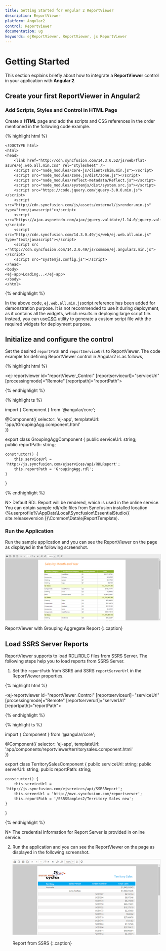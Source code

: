 ```yaml
---
title: Getting Started for Angular 2 ReportViewer
description: ReportViewer
platform: Angular2
control: ReportViewer
documentation: ug
keywords: ejReportViewer, ReportViewer, js ReportViewer
---
```


# Getting Started

This section explains briefly about how to integrate a **ReportViewer** control in your application with **Angular 2**.

## Create your first ReportViewer in Angular2

### Add Scripts, Styles and Control in HTML Page

Create a **HTML** page and add the scripts and CSS references in the order mentioned in the following code example.

{% highlight html %}

    <!DOCTYPE html>
    <html>
    <head> 
        <link href="http://cdn.syncfusion.com/14.3.0.52/js/web/flat-azure/ej.web.all.min.css" rel="stylesheet" />
        <script src="node_modules/core-js/client/shim.min.js"></script>
        <script src="node_modules/zone.js/dist/zone.js"></script>
        <script src="node_modules/reflect-metadata/Reflect.js"></script>
        <script src="node_modules/systemjs/dist/system.src.js"></script>
        <script src="https://code.jquery.com/jquery-3.0.0.min.js"></script>
        <script src="http://cdn.syncfusion.com/js/assets/external/jsrender.min.js" type="text/javascript"></script>
        <script src="https://ajax.aspnetcdn.com/ajax/jquery.validate/1.14.0/jquery.validate.min.js"></script>
        <script src="http://cdn.syncfusion.com/14.3.0.49/js/web/ej.web.all.min.js" type="text/javascript"></script>
        <script src ="http://cdn.syncfusion.com/14.3.0.49/js/common/ej.angular2.min.js"></script>
        <script src="systemjs.config.js"></script>
    </head>
    <body>
    <ej-app>Loading...</ej-app>
    </body>
    </html>

{% endhighlight %}

In the above code, `ej.web.all.min.js`script reference has been added for demonstration purpose. It is not recommended to use it during deployment, as it contains all the widgets, which results in deploying large script file. Instead, you can use[CSG](http://csg.syncfusion.com/# "") utility to generate a custom script file with the required widgets for deployment purpose.

## Initialize and configure the control

Set the desired `reportPath` and `reportServiceUrl` to ReportViewer. The code example for defining ReportViewer control in Angular2 is as follows,

{% highlight html %}

<ej-reportviewer id="reportViewer_Control" [reportserviceurl]="serviceUrl" [processingmode]="Remote"  [reportpath]="reportPath">
</ej-reportviewer>

{% endhighlight %}

{% highlight ts %}

import { Component } from '@angular/core';

@Component({
    selector: 'ej-app',
    templateUrl: 'app/tGroupingAgg.component.html'   
})

export class GroupingAggComponent {
    public serviceUrl: string;    
    public reportPath: string;

    constructor() {
        this.serviceUrl = 'http://js.syncfusion.com/ejservices/api/RDLReport';      
        this.reportPath = 'GroupingAgg.rdl';
    }
}
    
{% endhighlight %}

N> Default RDL Report will be rendered, which is used in the online service. You can obtain sample rdl/rdlc files from Syncfusion installed location (%userprofile%\AppData\Local\Syncfusion\EssentialStudio\{{ site.releaseversion }}\Common\Data\ejReportTemplate).

### Run the Application

Run the sample application and you can see the ReportViewer on the page as displayed in the following screenshot.

![](Getting-Started_images/Getting-Started_img1.png) 

ReportViewer with Grouping Aggregate Report
{:.caption}

## Load SSRS Server Reports

ReportViewer supports to load RDL/RDLC files from SSRS Server. The following steps help you to load reports from SSRS Server.

1. Set the `reportPath` from SSRS and SSRS `reportServerUrl` in the ReportViewer properties.

{% highlight html %}

<ej-reportviewer id="reportViewer_Control" [reportserviceurl]="serviceUrl" [processingmode]="Remote" [reportserverurl]="serverUrl" [reportpath]="reportPath">
</ej-reportviewer>

{% endhighlight %}

{% highlight ts %}

import { Component } from '@angular/core';

@Component({
    selector: 'ej-app',
    templateUrl: 'app/components/reportviewer/territorysales.component.html'    
})

export class TerritorySalesComponent {
    public serviceUrl: string;
    public serverUrl: string;
    public reportPath: string;

    constructor() {
        this.serviceUrl = 'http://js.syncfusion.com/ejservices/api/SSRSReport';
        this.serverUrl = 'http://mvc.syncfusion.com/reportserver';
        this.reportPath = '/SSRSSamples2/Territory Sales new';
    }
}
    
{% endhighlight %}

N> The credential information for Report Server is provided in online service. 

2. Run the application and you can see the ReportViewer on the page as displayed in the following screenshot.

   ![](Getting-Started_images/Getting-Started_img2.png) 
   
   Report from SSRS
   {:.caption}

